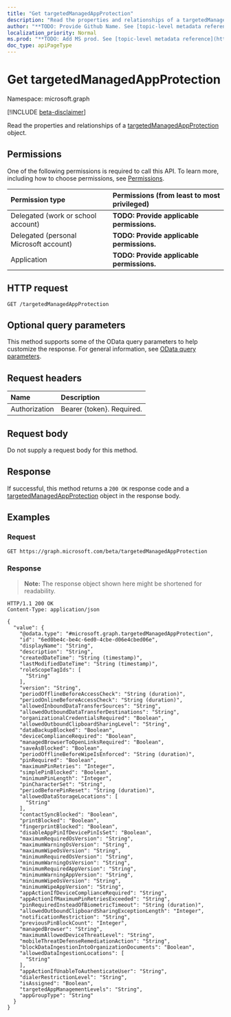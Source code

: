 ```yaml
---
title: "Get targetedManagedAppProtection"
description: "Read the properties and relationships of a targetedManagedAppProtection object."
author: "**TODO: Provide Github Name. See [topic-level metadata reference](https://msgo.azurewebsites.net/add/document/guidelines/metadata.html#topic-level-metadata)**"
localization_priority: Normal
ms.prod: "**TODO: Add MS prod. See [topic-level metadata reference](https://msgo.azurewebsites.net/add/document/guidelines/metadata.html#topic-level-metadata)**"
doc_type: apiPageType
---
```


# Get targetedManagedAppProtection
Namespace: microsoft.graph

[!INCLUDE [beta-disclaimer](../../includes/beta-disclaimer.md)]

Read the properties and relationships of a [targetedManagedAppProtection](../resources/targetedmanagedappprotection.md) object.

## Permissions
One of the following permissions is required to call this API. To learn more, including how to choose permissions, see [Permissions](/graph/permissions-reference).

|Permission type|Permissions (from least to most privileged)|
|:---|:---|
|Delegated (work or school account)|**TODO: Provide applicable permissions.**|
|Delegated (personal Microsoft account)|**TODO: Provide applicable permissions.**|
|Application|**TODO: Provide applicable permissions.**|

## HTTP request

<!-- {
  "blockType": "ignored"
}
-->
``` http
GET /targetedManagedAppProtection
```

## Optional query parameters
This method supports some of the OData query parameters to help customize the response. For general information, see [OData query parameters](/graph/query-parameters).

## Request headers
|Name|Description|
|:---|:---|
|Authorization|Bearer {token}. Required.|

## Request body
Do not supply a request body for this method.

## Response

If successful, this method returns a `200 OK` response code and a [targetedManagedAppProtection](../resources/targetedmanagedappprotection.md) object in the response body.

## Examples

### Request
<!-- {
  "blockType": "request",
  "name": "get_targetedmanagedappprotection"
}
-->
``` http
GET https://graph.microsoft.com/beta/targetedManagedAppProtection
```


### Response
>**Note:** The response object shown here might be shortened for readability.
<!-- {
  "blockType": "response",
  "truncated": true,
  "@odata.type": "microsoft.graph.targetedManagedAppProtection"
}
-->
``` http
HTTP/1.1 200 OK
Content-Type: application/json

{
  "value": {
    "@odata.type": "#microsoft.graph.targetedManagedAppProtection",
    "id": "6ed0be4c-be4c-6ed0-4cbe-d06e4cbed06e",
    "displayName": "String",
    "description": "String",
    "createdDateTime": "String (timestamp)",
    "lastModifiedDateTime": "String (timestamp)",
    "roleScopeTagIds": [
      "String"
    ],
    "version": "String",
    "periodOfflineBeforeAccessCheck": "String (duration)",
    "periodOnlineBeforeAccessCheck": "String (duration)",
    "allowedInboundDataTransferSources": "String",
    "allowedOutboundDataTransferDestinations": "String",
    "organizationalCredentialsRequired": "Boolean",
    "allowedOutboundClipboardSharingLevel": "String",
    "dataBackupBlocked": "Boolean",
    "deviceComplianceRequired": "Boolean",
    "managedBrowserToOpenLinksRequired": "Boolean",
    "saveAsBlocked": "Boolean",
    "periodOfflineBeforeWipeIsEnforced": "String (duration)",
    "pinRequired": "Boolean",
    "maximumPinRetries": "Integer",
    "simplePinBlocked": "Boolean",
    "minimumPinLength": "Integer",
    "pinCharacterSet": "String",
    "periodBeforePinReset": "String (duration)",
    "allowedDataStorageLocations": [
      "String"
    ],
    "contactSyncBlocked": "Boolean",
    "printBlocked": "Boolean",
    "fingerprintBlocked": "Boolean",
    "disableAppPinIfDevicePinIsSet": "Boolean",
    "maximumRequiredOsVersion": "String",
    "maximumWarningOsVersion": "String",
    "maximumWipeOsVersion": "String",
    "minimumRequiredOsVersion": "String",
    "minimumWarningOsVersion": "String",
    "minimumRequiredAppVersion": "String",
    "minimumWarningAppVersion": "String",
    "minimumWipeOsVersion": "String",
    "minimumWipeAppVersion": "String",
    "appActionIfDeviceComplianceRequired": "String",
    "appActionIfMaximumPinRetriesExceeded": "String",
    "pinRequiredInsteadOfBiometricTimeout": "String (duration)",
    "allowedOutboundClipboardSharingExceptionLength": "Integer",
    "notificationRestriction": "String",
    "previousPinBlockCount": "Integer",
    "managedBrowser": "String",
    "maximumAllowedDeviceThreatLevel": "String",
    "mobileThreatDefenseRemediationAction": "String",
    "blockDataIngestionIntoOrganizationDocuments": "Boolean",
    "allowedDataIngestionLocations": [
      "String"
    ],
    "appActionIfUnableToAuthenticateUser": "String",
    "dialerRestrictionLevel": "String",
    "isAssigned": "Boolean",
    "targetedAppManagementLevels": "String",
    "appGroupType": "String"
  }
}
```


